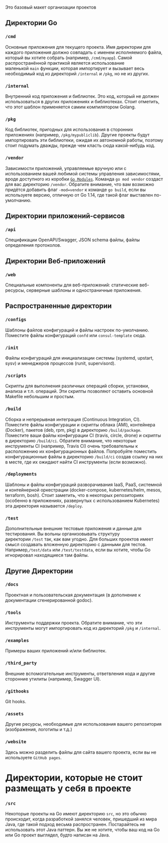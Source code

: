 Это базовый макет организации проектов

## Директории Go
### `/cmd`
Основные приложения для текущего проекта. Имя директории для каждого приложения должно совпадать с именем исполняемого файла, который вы хотите собрать (например, `/cmd/myapp`). Самой распространённой практикой является использование маленькой `main` функции, которая импортирует и вызывает весь необходимый код из директорий `/internal` и `/pkg`, но не из других.

### `/internal`
Внутренний код приложения и библиотек. Это код, который не должен использоваться в других приложениях и библиотеках. Стоит отметить, что этот шаблон применяется самим компилятором Golang.

### `/pkg`
Код библиотек, пригодных для использования в сторонних приложениях (например, `/pkg/mypubliclib`). Другие проекты будут импортировать эти библиотеки, ожидая их автономной работы, поэтому стоит подумать дважды, прежде чем класть сюда какой-нибудь код.

### `/vendor`
Зависимости приложений, управляемые вручную или с использованием вашей любимой системы управления зависимостями, вроде доступного из коробки [`Go Modules`](https://github.com/golang/go/wiki/Modules). Команда `go mod vendor` создаст для вас директорию `/vendor`. Обратите внимание, что вам возможно придётся добавить флаг `-mod=vendor` к команде `go build`, если вы используете версию, отличную от Go 1.14, где такой флаг выставлен по-умолчанию.

## Директории приложений-сервисов

### `/api`
Спецификации OpenAPI/Swagger, JSON schema файлы, файлы определения протоколов.

## Директории Веб-приложений

### `/web`
Специальные компоненты для веб-приложений: статические веб-ресурсы, серверные шаблоны и одностраничные приложения.

## Распространенные директории
### `/configs`
Шаблоны файлов конфигураций и файлы настроек по-умолчанию.
Поместите файлы конфигураций `confd` или `consul-template` сюда.

### `/init`
Файлы конфигураций для инициализации системы (systemd, upstart, sysv) и менеджеров процессов (runit, supervisord).

### `/scripts`
Скрипты для выполнения различных операций сборки, установки, анализа и т.п. операций. Эти скрипты позволяют оставить основной Makefile небольшим и простым.

### `/build`
Сборка и непрерывная интеграция (Continuous Integration, CI).
Поместите файлы конфигурации и скрипты облака (AMI), контейнера (Docker), пакетов (deb, rpm, pkg) в директорию `/build/package`.
Поместите ваши файлы конфигурации CI (travis, circle, drone) и скрипты в директорию `/build/ci`. Обратите внимание, что некоторые инструменты CI (например, Travis CI) очень требовательны к расположению их конфигурационных файлов. Попробуйте поместить конфигурационные файлы в директорию `/build/ci` создав ссылку на них в месте, где их ожидают найти CI инструменты (если возможно).

### `/deployments`
Шаблоны и файлы конфигураций разворачивания IaaS, PaaS, системной и контейнерной оркестрации (docker-compose, kubernetes/helm, mesos, terraform, bosh). Стоит заметить, что в некоторых репозиториях (особенно в приложениях, развернутых с использованием Kubernetes) эта директория называется `/deploy`.

### `/test`
Дополнительные внешние тестовые приложения и данные для тестирования. Вы вольны организовывать структуру директории `/test` так, как вам угодно. Для больших проектов имеет смысл создавать вложенную директорию с данными для тестов. Например,`/test/data` или `/test/testdata`, если вы хотите, чтобы Go игнорировал находящиеся там файлы.

## Другие Директории

### `/docs`
Проектная и пользовательская документация (в дополнение к документации сгенерированной godoc).

### `/tools`
Инструменты поддержки проекта. Обратите внимание, что эти инструменты могут импортировать код из директорий `/pkg` и `/internal`.

### `/examples`
Примеры ваших приложений и/или библиотек.

### `/third_party`
Внешние вспомогательные инструменты, ответвления кода и другие сторонние утилиты (например, Swagger UI).

### `/githooks`
Git hooks.

### `/assets`
Другие ресурсы, необходимые для использования вашего репозитория (изображения, логотипы и т.д.)

### `/website`
Здесь можно разделить файлы для сайта вашего проекта, если вы не используете `GitHub pages`.

# Директории, которые не стоит размещать у себя в проекте

### `/src`
Некоторые проекты на Go имеют директорию `src`, но это обычно происходит, когда разработкой занялся человек, пришедший из мира Java, где такой подход весьма распространен. Постарайтесь не использовать этот Java паттерн. Вы же не хотите, чтобы ваш код на Go или Go проект выглядел, будто написан на Java.